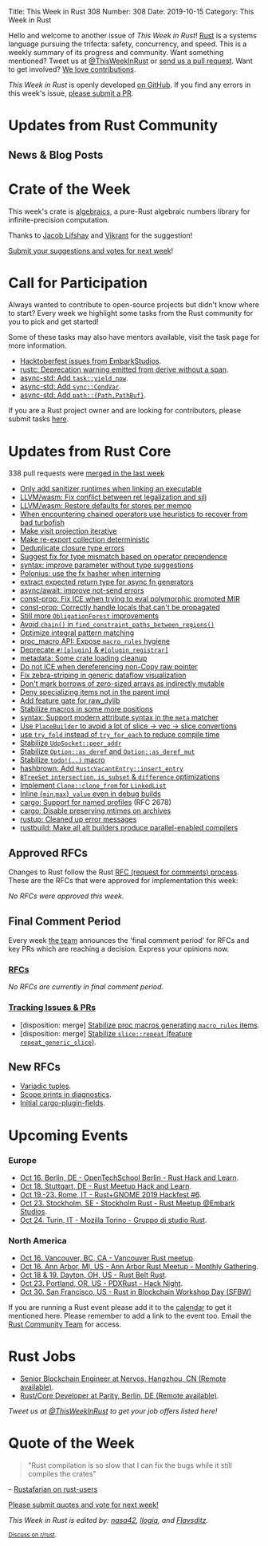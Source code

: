 Title: This Week in Rust 308
Number: 308
Date: 2019-10-15
Category: This Week in Rust

Hello and welcome to another issue of *This Week in Rust*!
[Rust](http://rust-lang.org) is a systems language pursuing the trifecta: safety, concurrency, and speed.
This is a weekly summary of its progress and community.
Want something mentioned? Tweet us at [@ThisWeekInRust](https://twitter.com/ThisWeekInRust) or [send us a pull request](https://github.com/cmr/this-week-in-rust).
Want to get involved? [We love contributions](https://github.com/rust-lang/rust/blob/master/CONTRIBUTING.md).

*This Week in Rust* is openly developed [on GitHub](https://github.com/cmr/this-week-in-rust).
If you find any errors in this week's issue, [please submit a PR](https://github.com/cmr/this-week-in-rust/pulls).

# Updates from Rust Community

## News & Blog Posts


# Crate of the Week

This week's crate is [algebraics](https://crates.io/crates/algebraics), a pure-Rust algebraic numbers library for infinite-precision computation.

Thanks to [Jacob Lifshay](https://users.rust-lang.org/t/crate-of-the-week/2704/629) and [Vikrant](https://users.rust-lang.org/t/crate-of-the-week/2704/639) for the suggestion!

[Submit your suggestions and votes for next week][submit_crate]!

[submit_crate]: https://users.rust-lang.org/t/crate-of-the-week/2704

# Call for Participation

Always wanted to contribute to open-source projects but didn't know where to start?
Every week we highlight some tasks from the Rust community for you to pick and get started!

Some of these tasks may also have mentors available, visit the task page for more information.

* [Hacktoberfest issues from EmbarkStudios](https://github.com/search?q=user:EmbarkStudios+label:hacktoberfest+state:open).
* [rustc: Deprecation warning emitted from derive without a span](https://github.com/rust-lang/rust/issues/56195).
* [async-std: Add `task::yield_now`](https://github.com/async-rs/async-std/issues/290).
* [async-std: Add `sync::CondVar`](https://github.com/async-rs/async-std/issues/217).
* [async-std: Add `path::{Path,PathBuf}`](https://github.com/async-rs/async-std/issues/183).

If you are a Rust project owner and are looking for contributors, please submit tasks [here][guidelines].

[guidelines]: https://users.rust-lang.org/t/twir-call-for-participation/4821

# Updates from Rust Core

338 pull requests were [merged in the last week][merged]

[merged]: https://github.com/search?q=is%3Apr+org%3Arust-lang+is%3Amerged+merged%3A2019-09-30..2019-10-07

* [Only add sanitizer runtimes when linking an executable](https://github.com/rust-lang/rust/pull/64780)
* [LLVM/wasm: Fix conflict between ret legalization and sjlj](https://github.com/rust-lang/llvm-project/pull/25)
* [LLVM/wasm: Restore defaults for stores per memop](https://github.com/rust-lang/llvm-project/pull/24)
* [When encountering chained operators use heuristics to recover from bad turbofish](https://github.com/rust-lang/rust/pull/64909)
* [Make visit projection iterative](https://github.com/rust-lang/rust/pull/65056)
* [Make re-export collection deterministic](https://github.com/rust-lang/rust/pull/65043)
* [Deduplicate closure type errors](https://github.com/rust-lang/rust/pull/64937)
* [Suggest fix for type mismatch based on operator precendence](https://github.com/rust-lang/rust/pull/64933)
* [syntax: improve parameter without type suggestions](https://github.com/rust-lang/rust/pull/64959)
* [Polonius: use the fx hasher when interning](https://github.com/rust-lang/polonius/pull/131)
* [extract expected return type for async fn generators](https://github.com/rust-lang/rust/pull/64999)
* [async/await: improve not-send errors](https://github.com/rust-lang/rust/pull/64895)
* [const-prop: Fix ICE when trying to eval polymorphic promoted MIR](https://github.com/rust-lang/rust/pull/65066)
* [const-prop: Correctly handle locals that can't be propagated](https://github.com/rust-lang/rust/pull/64991)
* [Still more `ObligationForest` improvements](https://github.com/rust-lang/rust/pull/64805)
* [Avoid `chain()` in `find_constraint_paths_between_regions()`](https://github.com/rust-lang/rust/pull/64801)
* [Optimize integral pattern matching](https://github.com/rust-lang/rust/pull/65089)
* [proc_macro API: Expose `macro_rules` hygiene](https://github.com/rust-lang/rust/pull/64690)
* [Deprecate `#![plugin]` & `#[plugin_registrar]`](https://github.com/rust-lang/rust/pull/64675)
* [metadata: Some crate loading cleanup](https://github.com/rust-lang/rust/pull/65026)
* [Do not ICE when dereferencing non-Copy raw pointer](https://github.com/rust-lang/rust/pull/65011)
* [Fix zebra-striping in generic dataflow visualization](https://github.com/rust-lang/rust/pull/64974)
* [Don't mark borrows of zero-sized arrays as indirectly mutable](https://github.com/rust-lang/rust/pull/64967)
* [Deny specializing items not in the parent impl](https://github.com/rust-lang/rust/pull/64564)
* [Add feature gate for raw_dylib](https://github.com/rust-lang/rust/pull/63948)
* [Stabilize macros in some more positions](https://github.com/rust-lang/rust/pull/63931)
* [syntax: Support modern attribute syntax in the `meta` matcher](https://github.com/rust-lang/rust/pull/63674)
* [Use `PlaceBuilder` to avoid a lot of slice → vec → slice convertions](https://github.com/rust-lang/rust/pull/64922)
* [use `try_fold` instead of `try_for_each` to reduce compile time](https://github.com/rust-lang/rust/pull/64885)
* [Stabilize `UdpSocket::peer_addr`](https://github.com/rust-lang/rust/pull/64728)
* [Stabilize `Option::as_deref` and `Option::as_deref_mut`](https://github.com/rust-lang/rust/pull/64708)
* [Stabilize `todo!(..)` macro](https://github.com/rust-lang/rust/pull/61879)
* [hashbrown: Add `RustcVacantEntry::insert_entry`](https://github.com/rust-lang/hashbrown/pull/118)
* [`BTreeSet` `intersection`, `is_subset` & `difference` optimizations](https://github.com/rust-lang/rust/pull/64820)
* [Implement `Clone::clone_from` for `LinkedList`](https://github.com/rust-lang/rust/pull/64975)
* [Inline {`min`,`max`}`_value` even in debug builds](https://github.com/rust-lang/rust/pull/64941)
* [cargo: Support for named profiles](https://github.com/rust-lang/cargo/pull/6989) (RFC 2678)
* [cargo: Disable preserving mtimes on archives](https://github.com/rust-lang/cargo/pull/7465)
* [rustup: Cleaned up error messages](https://github.com/rust-lang/rustup.rs/pull/2035)
* [rustbuild: Make all alt builders produce parallel-enabled compilers](https://github.com/rust-lang/rust/pull/64722)

## Approved RFCs

Changes to Rust follow the Rust [RFC (request for comments)
process](https://github.com/rust-lang/rfcs#rust-rfcs). These
are the RFCs that were approved for implementation this week:

*No RFCs were approved this week.*

## Final Comment Period

Every week [the team](https://www.rust-lang.org/team.html) announces the
'final comment period' for RFCs and key PRs which are reaching a
decision. Express your opinions now.

### [RFCs](https://github.com/rust-lang/rfcs/labels/final-comment-period)

*No RFCs are currently in final comment period.*

### [Tracking Issues & PRs](https://github.com/rust-lang/rust/labels/final-comment-period)

* [disposition: merge] [Stabilize proc macros generating `macro_rules` items](https://github.com/rust-lang/rust/pull/64035).
* [disposition: merge] [Stabilize `slice::repeat` (feature `repeat_generic_slice`)](https://github.com/rust-lang/rust/pull/64877).

## New RFCs

* [Variadic tuples](https://github.com/rust-lang/rfcs/pull/2775).
* [Scope prints in diagnostics](https://github.com/rust-lang/rfcs/pull/2777).
* [Initial cargo-plugin-fields](https://github.com/rust-lang/rfcs/pull/2776).

# Upcoming Events

### Europe

* [Oct 16. Berlin, DE - OpenTechSchool Berlin - Rust Hack and Learn](https://www.meetup.com/opentechschool-berlin/events/nxdpgryznbvb/).
* [Oct 18. Stuttgart, DE - Rust Meetup Hack and Learn](https://www.meetup.com/de-DE/Rust-Community-Stuttgart/events/265526369/).
* [Oct 19.-23. Rome, IT - Rust+GNOME 2019 Hackfest #6](https://wiki.gnome.org/Hackfests/Rust2019-2#preview).
* [Oct 23. Stockholm, SE - Stockholm Rust - Rust Meetup @Embark Studios](https://www.meetup.com/Stockholm-Rust/events/265322700/).
* [Oct 24. Turin, IT - Mozilla Torino - Gruppo di studio Rust](https://www.meetup.com/Mozilla-Torino/events/265207841).

### North America

* [Oct 16. Vancouver, BC, CA - Vancouver Rust meetup](https://www.meetup.com/Vancouver-Rust/events/rwcpfryznbvb/).
* [Oct 16. Ann Arbor, MI, US - Ann Arbor Rust Meetup - Monthly Gathering](https://www.meetup.com/Ann-Arbor-Rust-Meetup/events/zdfscryznbfc/).
* [Oct 18 & 19. Dayton, OH, US - Rust Belt Rust](https://www.rust-belt-rust.com/).
* [Oct 23. Portland, OR, US - PDXRust - Hack Night](https://www.meetup.com/PDXRust/events/265043014/).
* [Oct 30. San Francisco, US - Rust in Blockchain Workshop Day (SFBW)](https://www.meetup.com/Rust-in-Blockchain-San-Francisco/events/265362152/)

If you are running a Rust event please add it to the [calendar] to get
it mentioned here. Please remember to add a link to the event too.
Email the [Rust Community Team][community] for access.

[calendar]: https://www.google.com/calendar/embed?src=apd9vmbc22egenmtu5l6c5jbfc%40group.calendar.google.com
[community]: mailto:community-team@rust-lang.org

# Rust Jobs

* [Senior Blockchain Engineer at Nervos, Hangzhou, CN (Remote available)](https://angel.co/company/nervos-1/jobs/589230-senior-blockchain-engineer).
* [Rust/Core Developer at Parity, Berlin, DE (Remote available)](https://www.parity.io/jobs/#berlin-rust-core-developer).

*Tweet us at [@ThisWeekInRust](https://twitter.com/ThisWeekInRust) to get your job offers listed here!*

# Quote of the Week

> "Rust compilation is so slow that I can fix the bugs while it still compiles the crates"

– [Rustafarian on rust-users](https://users.rust-lang.org/t/twir-quote-of-the-week/328/705)

[Please submit quotes and vote for next week!](https://users.rust-lang.org/t/twir-quote-of-the-week/328)

*This Week in Rust is edited by: [nasa42](https://github.com/nasa42), [llogiq](https://github.com/llogiq), and [Flavsditz](https://github.com/Flavsditz).*

<small>[Discuss on r/rust]().</small>
